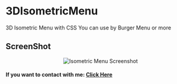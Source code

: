 # 3DIsometricMenu
3D Isometric Menu with CSS
You can use by Burger Menu or more
## ScreenShot

<div align="center">
   <img src="https://user-images.githubusercontent.com/90649844/172318587-417f28c7-41a6-4290-b626-e05fc5bd7534.png" alt="Isometric Menu Screenshot" width="auto" height="auto">
  </div>

#### If you want to contact with me: [**Click Here**](https://bio.link/nurxanmasimzade/)
